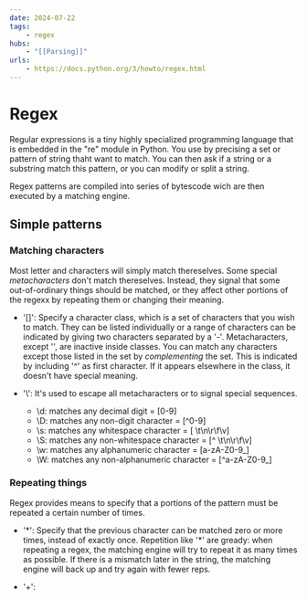 ```yaml
---
date: 2024-07-22
tags:
    - regex
hubs:
    - "[[Parsing]]"
urls:
    - https://docs.python.org/3/howto/regex.html
---
```


# Regex 

Regular expressions is a tiny highly specialized programming language that is embedded in the "re" module in Python.
You use by precising a set or pattern of string thaht want to match. You can then ask if a string or a substring match this pattern,
or you can modify or split a string.

Regex patterns are compiled into series of bytescode wich are then executed by a matching engine.

## Simple patterns

### Matching characters

Most letter and characters will simply match thereselves. Some special *metacharacters* don't match thereselves.
Instead, they signal that some out-of-ordinary things should be matched, or they affect other portions of the regexx by repeating them
or changing their meaning.

- '[]':
Specify a character class, which is a set of characters that you wish to match. They can be listed individually or a range of characters can be indicated
by giving two characters separated by a '-'.
Metacharacters, except '\', are inactive inside classes.
You can match any characters except those listed in the set by *complementing* the set. This is indicated by including '^' as first character. If it appears
elsewhere in the class, it doesn't have special meaning.

- '\\':
It's used to escape all metacharacters or to signal special sequences.

    - \d: matches any decimal digit = [0-9]
    - \D: matches any non-digit character = [^0-9] 
    - \s: matches any whitespace character = [ \t\n\r\f\v]
    - \S: matches any non-whitespace character = [^ \t\n\r\f\v]
    - \w: matches any alphanumeric character = [a-zA-Z0-9_]
    - \W: matches any non-alphanumeric character = [^a-zA-Z0-9_]


### Repeating things

Regex provides means to specify that a portions of the pattern must be repeated a certain number of times.

- '\*':
Specify that the previous character can be matched zero or more times, instead of exactly once.
Repetition like '\*' are gready: when repeating a regex, the matching engine will try to repeat it as many times as possible. If there is a mismatch later in the string, 
the matching engine will back up and try again with fewer reps.

- '\+':


